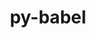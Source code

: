 ---
title: "py-babel"
layout: cache
categories: [package, develop]
meta: {"compilers": ["gcc@=11.1.0", "gcc@=11.4.0", "gcc@=9.4.0", "oneapi@=2024.2.1"], "num_specs": 43, "num_specs_by_stack": {"data-vis-sdk": 4, "e4s": 8, "e4s-neoverse-v2": 8, "e4s-neoverse_v1": 4, "e4s-oneapi": 16, "e4s-power": 3, "root": 43}, "oss": ["ubuntu20.04", "ubuntu22.04"], "platforms": ["linux"], "stacks": ["data-vis-sdk", "e4s", "e4s-neoverse-v2", "e4s-neoverse_v1", "e4s-oneapi", "e4s-power", "root"], "targets": ["neoverse_v1", "neoverse_v2", "ppc64le", "x86_64_v3"], "versions": ["2.15.0"]}
spec_details: [{"compiler": "oneapi@=2024.2.1", "hash": "3a2q47tpxe3n7g5b67aqhkgsm2wuhqn6", "os": "ubuntu22.04", "platform": "linux", "size": "-", "stacks": ["e4s-oneapi", "root"], "target": "x86_64_v3", "variants": ["build_system=python_pip"], "versions": ["2.15.0"]}, {"compiler": "gcc@=11.4.0", "hash": "3p3mhe3ayruth7folrpimgp4ie772mrm", "os": "ubuntu22.04", "platform": "linux", "size": "-", "stacks": ["e4s-neoverse_v1", "root"], "target": "neoverse_v1", "variants": ["build_system=python_pip"], "versions": ["2.15.0"]}, {"compiler": "gcc@=11.4.0", "hash": "4np6kb5helz7oyir43w7jo2tkvspsm2e", "os": "ubuntu22.04", "platform": "linux", "size": "-", "stacks": ["e4s", "root"], "target": "x86_64_v3", "variants": ["build_system=python_pip"], "versions": ["2.15.0"]}, {"compiler": "oneapi@=2024.2.1", "hash": "4nsodxoxiykuv5ajc6mezy4n5upjte6m", "os": "ubuntu22.04", "platform": "linux", "size": "-", "stacks": ["e4s-oneapi", "root"], "target": "x86_64_v3", "variants": ["build_system=python_pip"], "versions": ["2.15.0"]}, {"compiler": "gcc@=11.1.0", "hash": "63ohcl4cbviqae4m646koiix7swrfth5", "os": "ubuntu20.04", "platform": "linux", "size": "-", "stacks": ["data-vis-sdk", "root"], "target": "x86_64_v3", "variants": ["build_system=python_pip"], "versions": ["2.15.0"]}, {"compiler": "oneapi@=2024.2.1", "hash": "6rhmcr2e5qbshycji4u4s7bod4qjrcsr", "os": "ubuntu22.04", "platform": "linux", "size": "-", "stacks": ["e4s-oneapi", "root"], "target": "x86_64_v3", "variants": ["build_system=python_pip"], "versions": ["2.15.0"]}, {"compiler": "oneapi@=2024.2.1", "hash": "6vz5vnvioiqgvl5hosbogz5p4c4ew4gp", "os": "ubuntu22.04", "platform": "linux", "size": "-", "stacks": ["e4s-oneapi", "root"], "target": "x86_64_v3", "variants": ["build_system=python_pip"], "versions": ["2.15.0"]}, {"compiler": "gcc@=9.4.0", "hash": "7undoelhwkmwyqpmoa4sj37ff3vjdljr", "os": "ubuntu20.04", "platform": "linux", "size": "-", "stacks": ["e4s-power", "root"], "target": "ppc64le", "variants": ["build_system=python_pip"], "versions": ["2.15.0"]}, {"compiler": "oneapi@=2024.2.1", "hash": "ah5riknm3qhraisp5braadbw7x7bjffq", "os": "ubuntu22.04", "platform": "linux", "size": "-", "stacks": ["e4s-oneapi", "root"], "target": "x86_64_v3", "variants": ["build_system=python_pip"], "versions": ["2.15.0"]}, {"compiler": "gcc@=11.4.0", "hash": "ax3wlzqnbzo7enem2kt7wswzmd4mo5f3", "os": "ubuntu22.04", "platform": "linux", "size": "-", "stacks": ["e4s", "root"], "target": "x86_64_v3", "variants": ["build_system=python_pip"], "versions": ["2.15.0"]}, {"compiler": "gcc@=11.4.0", "hash": "beughz2ipocvwy6yzhiwzvldzyldtx47", "os": "ubuntu22.04", "platform": "linux", "size": "-", "stacks": ["e4s-neoverse-v2", "root"], "target": "neoverse_v2", "variants": ["build_system=python_pip"], "versions": ["2.15.0"]}, {"compiler": "oneapi@=2024.2.1", "hash": "bgiyl4jusmkvmxs5g64guje55qnpiwk4", "os": "ubuntu22.04", "platform": "linux", "size": "-", "stacks": ["e4s-oneapi", "root"], "target": "x86_64_v3", "variants": ["build_system=python_pip"], "versions": ["2.15.0"]}, {"compiler": "gcc@=11.4.0", "hash": "cucn4577tsk2xfici4jutrhbqqh57fc5", "os": "ubuntu22.04", "platform": "linux", "size": "-", "stacks": ["e4s", "root"], "target": "x86_64_v3", "variants": ["build_system=python_pip"], "versions": ["2.15.0"]}, {"compiler": "gcc@=11.1.0", "hash": "d3nbykpgmfnlhw2wsq5u4taxmaziuyed", "os": "ubuntu20.04", "platform": "linux", "size": "-", "stacks": ["data-vis-sdk", "root"], "target": "x86_64_v3", "variants": ["build_system=python_pip"], "versions": ["2.15.0"]}, {"compiler": "oneapi@=2024.2.1", "hash": "dfjtibqwq2d22pjnhx4aquguu2pm7sfr", "os": "ubuntu22.04", "platform": "linux", "size": "-", "stacks": ["e4s-oneapi", "root"], "target": "x86_64_v3", "variants": ["build_system=python_pip"], "versions": ["2.15.0"]}, {"compiler": "gcc@=11.4.0", "hash": "dq566brv4twm2cofov4xnhn55n4mxa5e", "os": "ubuntu22.04", "platform": "linux", "size": "-", "stacks": ["e4s-neoverse_v1", "root"], "target": "neoverse_v1", "variants": ["build_system=python_pip"], "versions": ["2.15.0"]}, {"compiler": "oneapi@=2024.2.1", "hash": "dt4j3ksgoucyhhlzfus73oc3b2vm2biy", "os": "ubuntu22.04", "platform": "linux", "size": "-", "stacks": ["e4s-oneapi", "root"], "target": "x86_64_v3", "variants": ["build_system=python_pip"], "versions": ["2.15.0"]}, {"compiler": "gcc@=11.4.0", "hash": "dwc23zti3wftzfen43qj2k4dfr2bpvbf", "os": "ubuntu22.04", "platform": "linux", "size": "-", "stacks": ["e4s", "root"], "target": "x86_64_v3", "variants": ["build_system=python_pip"], "versions": ["2.15.0"]}, {"compiler": "gcc@=11.4.0", "hash": "fhjdaz36tjcnjbyjcdvvawb5bgbo4iee", "os": "ubuntu22.04", "platform": "linux", "size": "-", "stacks": ["e4s", "root"], "target": "x86_64_v3", "variants": ["build_system=python_pip"], "versions": ["2.15.0"]}, {"compiler": "gcc@=9.4.0", "hash": "gwc3rodpz7esnmhu76hp36q6aqshoygs", "os": "ubuntu20.04", "platform": "linux", "size": "-", "stacks": ["e4s-power", "root"], "target": "ppc64le", "variants": ["build_system=python_pip"], "versions": ["2.15.0"]}, {"compiler": "oneapi@=2024.2.1", "hash": "hoi2wsoyey3us4pwxtww5qo2236indro", "os": "ubuntu22.04", "platform": "linux", "size": "-", "stacks": ["e4s-oneapi", "root"], "target": "x86_64_v3", "variants": ["build_system=python_pip"], "versions": ["2.15.0"]}, {"compiler": "gcc@=11.4.0", "hash": "inbxets37ixgbnn25yid54ubqggzixjm", "os": "ubuntu22.04", "platform": "linux", "size": "-", "stacks": ["e4s-neoverse_v1", "root"], "target": "neoverse_v1", "variants": ["build_system=python_pip"], "versions": ["2.15.0"]}, {"compiler": "oneapi@=2024.2.1", "hash": "ix6rwcmcqxbyn27t4n5jz3yeirhklnan", "os": "ubuntu22.04", "platform": "linux", "size": "-", "stacks": ["e4s-oneapi", "root"], "target": "x86_64_v3", "variants": ["build_system=python_pip"], "versions": ["2.15.0"]}, {"compiler": "oneapi@=2024.2.1", "hash": "jjyfchua35b2xk4nl5qxhltiikbcrh7q", "os": "ubuntu22.04", "platform": "linux", "size": "-", "stacks": ["e4s-oneapi", "root"], "target": "x86_64_v3", "variants": ["build_system=python_pip"], "versions": ["2.15.0"]}, {"compiler": "gcc@=11.4.0", "hash": "jvngcwurkiwif34sil5rj5n5xacwyhuv", "os": "ubuntu22.04", "platform": "linux", "size": "-", "stacks": ["e4s-neoverse-v2", "root"], "target": "neoverse_v2", "variants": ["build_system=python_pip"], "versions": ["2.15.0"]}, {"compiler": "oneapi@=2024.2.1", "hash": "jyeo3ultk2scyh7lgz7rrzdtcghfs7d4", "os": "ubuntu22.04", "platform": "linux", "size": "-", "stacks": ["e4s-oneapi", "root"], "target": "x86_64_v3", "variants": ["build_system=python_pip"], "versions": ["2.15.0"]}, {"compiler": "oneapi@=2024.2.1", "hash": "kctanb6vxne7kzc57nga2mnbpjttwlx2", "os": "ubuntu22.04", "platform": "linux", "size": "-", "stacks": ["e4s-oneapi", "root"], "target": "x86_64_v3", "variants": ["build_system=python_pip"], "versions": ["2.15.0"]}, {"compiler": "gcc@=11.1.0", "hash": "kzq4vc74sidr5j36rskj4lkvevfr23fd", "os": "ubuntu20.04", "platform": "linux", "size": "-", "stacks": ["data-vis-sdk", "root"], "target": "x86_64_v3", "variants": ["build_system=python_pip"], "versions": ["2.15.0"]}, {"compiler": "gcc@=11.4.0", "hash": "l26xrwnt62r6kxnu6yxclchw6rxm6bhr", "os": "ubuntu22.04", "platform": "linux", "size": "-", "stacks": ["e4s-neoverse-v2", "root"], "target": "neoverse_v2", "variants": ["build_system=python_pip"], "versions": ["2.15.0"]}, {"compiler": "gcc@=11.4.0", "hash": "l7kidy3vav2f3rbki6oajdgz6f2sr6zv", "os": "ubuntu22.04", "platform": "linux", "size": "-", "stacks": ["e4s-neoverse-v2", "root"], "target": "neoverse_v2", "variants": ["build_system=python_pip"], "versions": ["2.15.0"]}, {"compiler": "gcc@=11.4.0", "hash": "lu7bnywwziy7rwblkl7zzq2jx3loi6sq", "os": "ubuntu22.04", "platform": "linux", "size": "-", "stacks": ["e4s-neoverse-v2", "root"], "target": "neoverse_v2", "variants": ["build_system=python_pip"], "versions": ["2.15.0"]}, {"compiler": "gcc@=11.4.0", "hash": "np26khqb2ctkzgi6hdnkphsb3gaunvo5", "os": "ubuntu22.04", "platform": "linux", "size": "-", "stacks": ["e4s-neoverse-v2", "root"], "target": "neoverse_v2", "variants": ["build_system=python_pip"], "versions": ["2.15.0"]}, {"compiler": "oneapi@=2024.2.1", "hash": "oenewsxabetuxf2z5h76kki7r5oiilkk", "os": "ubuntu22.04", "platform": "linux", "size": "-", "stacks": ["e4s-oneapi", "root"], "target": "x86_64_v3", "variants": ["build_system=python_pip"], "versions": ["2.15.0"]}, {"compiler": "gcc@=11.4.0", "hash": "ok4eblpu2fys32snezkkcivk6upiv23y", "os": "ubuntu22.04", "platform": "linux", "size": "-", "stacks": ["e4s-neoverse-v2", "root"], "target": "neoverse_v2", "variants": ["build_system=python_pip"], "versions": ["2.15.0"]}, {"compiler": "gcc@=11.4.0", "hash": "ovrwreqlel6m2arua64jyzzyzqd23sho", "os": "ubuntu22.04", "platform": "linux", "size": "-", "stacks": ["e4s-neoverse-v2", "root"], "target": "neoverse_v2", "variants": ["build_system=python_pip"], "versions": ["2.15.0"]}, {"compiler": "gcc@=11.4.0", "hash": "pmy3gubgv435z7dfwe7jsvzj6kj6ukvw", "os": "ubuntu22.04", "platform": "linux", "size": "-", "stacks": ["e4s", "root"], "target": "x86_64_v3", "variants": ["build_system=python_pip"], "versions": ["2.15.0"]}, {"compiler": "gcc@=11.4.0", "hash": "pqdunbir5imdc3c2cmj3xddbgucwbpdn", "os": "ubuntu22.04", "platform": "linux", "size": "-", "stacks": ["e4s-neoverse_v1", "root"], "target": "neoverse_v1", "variants": ["build_system=python_pip"], "versions": ["2.15.0"]}, {"compiler": "gcc@=11.4.0", "hash": "qwailjy7qlzhntr34tvx6qqjiv6cvwhe", "os": "ubuntu22.04", "platform": "linux", "size": "-", "stacks": ["e4s", "root"], "target": "x86_64_v3", "variants": ["build_system=python_pip"], "versions": ["2.15.0"]}, {"compiler": "gcc@=11.4.0", "hash": "rbaftreru45axnbenuxs5b32op3p4gea", "os": "ubuntu22.04", "platform": "linux", "size": "-", "stacks": ["e4s", "root"], "target": "x86_64_v3", "variants": ["build_system=python_pip"], "versions": ["2.15.0"]}, {"compiler": "oneapi@=2024.2.1", "hash": "rhgpjz5koqlgggehalmsmj2h6x5t62gl", "os": "ubuntu22.04", "platform": "linux", "size": "-", "stacks": ["e4s-oneapi", "root"], "target": "x86_64_v3", "variants": ["build_system=python_pip"], "versions": ["2.15.0"]}, {"compiler": "gcc@=9.4.0", "hash": "sz2xjafuor67d4q7d2zdojfiekecsvsy", "os": "ubuntu20.04", "platform": "linux", "size": "-", "stacks": ["e4s-power", "root"], "target": "ppc64le", "variants": ["build_system=python_pip"], "versions": ["2.15.0"]}, {"compiler": "gcc@=11.1.0", "hash": "taazvzssz46lmw2wbetka4k5hli4nt6i", "os": "ubuntu20.04", "platform": "linux", "size": "-", "stacks": ["data-vis-sdk", "root"], "target": "x86_64_v3", "variants": ["build_system=python_pip"], "versions": ["2.15.0"]}, {"compiler": "oneapi@=2024.2.1", "hash": "wruuwe32elqd3f32h5xftkmt55s63jr7", "os": "ubuntu22.04", "platform": "linux", "size": "-", "stacks": ["e4s-oneapi", "root"], "target": "x86_64_v3", "variants": ["build_system=python_pip"], "versions": ["2.15.0"]}]
---